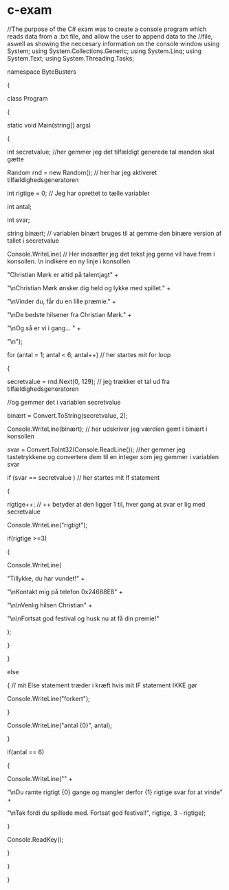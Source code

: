 # c-exam
//The purpose of the C# exam was to create a console program which reads data from a .txt file, and allow the user to append data to the //file, aswell as showing the neccesary information on the console window
using System;
using System.Collections.Generic;
using System.Linq;
using System.Text;
using System.Threading.Tasks;

namespace ByteBusters

{

class Program

{

static void Main(string[] args)

{

int secretvalue; //her gemmer jeg det tilfældigt generede tal manden skal gætte

Random rnd = new Random(); // her har jeg aktiveret tilfældighedsgeneratoren

int rigtige = 0; // Jeg har oprettet to tælle variabler

int antal;

int svar;

string binært; // variablen binært bruges til at gemme den binære version af tallet i secretvalue

Console.WriteLine( // Her indsætter jeg det tekst jeg gerne vil have frem i konsollen. \n indikere en ny linje i konsollen

"Christian Mørk er altid på talentjagt" +

"\nChristian Mørk ønsker dig held og lykke med spillet." +

"\nVinder du, får du en lille præmie." +

"\nDe bedste hilsener fra Christian Mørk." +

"\nOg så er vi i gang... " +

"\n");

for (antal = 1; antal < 6; antal++) // her startes mit for loop

{

secretvalue = rnd.Next(0, 129); // jeg trækker et tal ud fra tilfældighedsgeneratoren

//og gemmer det i variablen secretvalue

binært = Convert.ToString(secretvalue, 2);

Console.WriteLine(binært); // her udskriver jeg værdien gemt i binært i konsollen

svar = Convert.ToInt32(Console.ReadLine()); //her gemmer jeg tastetrykkene og convertere dem til en integer som jeg gemmer i variablen svar

if (svar == secretvalue ) // her startes mit If statement

{

rigtige++; // ++ betyder at den ligger 1 til, hver gang at svar er lig med secretvalue

Console.WriteLine("rigtigt");

if(rigtige >=3)

{

Console.WriteLine(

"Tillykke, du har vundet!" +

"\nKontakt mig på telefon 0x24688E8" +

"\n\nVenlig hilsen Christian" +

"\n\nFortsat god festival og husk nu at få din premie!"

);

}

}

else

{ // mit Else statement træder i kræft hvis mit IF statement IKKE gør

Console.WriteLine("forkert");

}

Console.WriteLine("antal {0}", antal);

}

if(antal == 6)

{

Console.WriteLine("" +

"\nDu ramte rigtigt {0} gange og mangler derfor {1} rigtige svar for at vinde" +

"\nTak fordi du spillede med. Fortsat god festival!", rigtige, 3 - rigtige);

}

Console.ReadKey();

}

}

}

